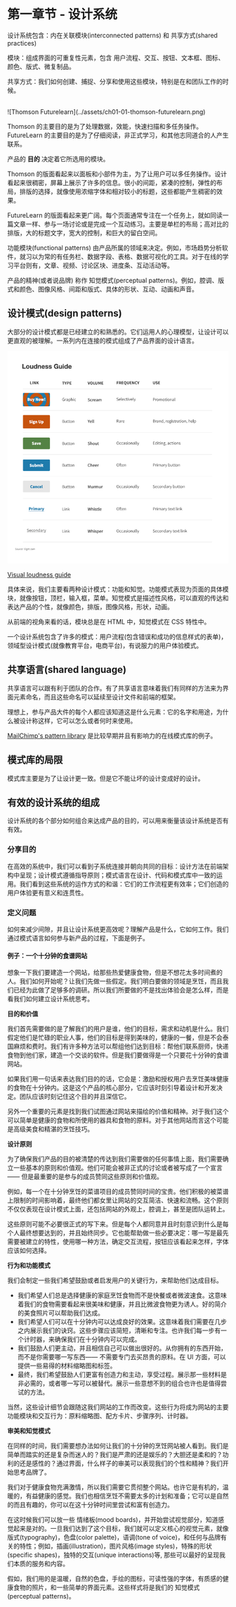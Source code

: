 # 第一章节 - 设计系统

设计系统包含：内在关联模块(interconnected patterns) 和 共享方式(shared practices)

模块：组成界面的可重复性元素，包含 用户流程、交互、按钮、文本框、图标、颜色、版式、微复制品。

共享方式：我们如何创建、捕捉、分享和使用这些模块，特别是在和团队工作的时候。

<br>
![Thomson Futurelearn](../assets/ch01-01-thomson-futurelearn.png)

Thomson 的主要目的是为了处理数据，效能，快速扫描和多任务操作。
FutureLearn 的主要目的是为了仔细阅读，非正式学习，和其他志同道合的人产生联系。

产品的 __目的__ 决定着它所选用的模块。

Thomson 的版面看起来以面板和小部件为主，为了让用户可以多任务操作。设计看起来很稠密，屏幕上展示了许多的信息。很小的间距，紧凑的控制，弹性的布局，排版的选择，就像使用浓缩字体和相对较小的标题，这些都能产生稠密的效果。

FutureLearn 的版面看起来更广阔。每个页面通常专注在一个任务上，就如同读一篇文章一样、参与一场讨论或是完成一个互动练习。主要是单栏的布局；高对比的排版，大的标题文字，宽大的控制，和巨大的留白空间。


功能模块(functional patterns) 由产品所属的领域来决定。例如，市场趋势分析软件，就习以为常的有任务栏、数据字段、表格、数据可视化的工具。对于在线的学习平台则有，文章、视频、讨论区块、进度条、互动活动等。

产品的精神(或者说品牌) 称作 知觉模式(perceptual patterns)。例如，腔调、版式和颜色、图像风格、间距和版式、具体的形状、互动、动画和声音。


## 设计模式(design patterns)

大部分的设计模式都是已经建立的和熟悉的。它们运用人的心理模型，让设计可以更直观的被理解。一系列内在连接的模式组成了产品界面的设计语言。

![Loudness Guide](../assets/ch01-05-visual-loudness.png)

[Visual loudness guide](https://www.viget.com/articles/visual-loudness/)

具体来说，我们主要看两种设计模式：功能和知觉。功能模式表现为页面的具体模块，就像按钮，顶栏，输入框，菜单。知觉模式是描述性风格，可以直观的传达和表达产品的个性，就像颜色，排版，图像风格，形状，动画。

从前端的视角来看的话，模块总是在 HTML 中，知觉模式在 CSS 特性中。

一个设计系统包含了许多的模式：用户流程(包含错误和成功的信息样式的表单)，领域型设计模式(就像教育平台，电商平台)，有说服力的用户体验模式。



## 共享语言(shared language)

共享语言可以跟有利于团队的合作。有了共享语言意味着我们有同样的方法来为界面元素命名，而且这些命名可以延续至设计文件和前端的框架。

理想上，参与产品大件的每个人都应该知道这是什么元素：它的名字和用途，为什么被设计称这样，它可以怎么或者何时来使用。


[MailChimp's pattern library](https://ux.mailchimp.com/patterns) 是比较早期并且有影响力的在线模式库的例子。



## 模式库的局限

模式库主要是为了让设计更一致。但是它不能让坏的设计变成好的设计。


## 有效的设计系统的组成

设计系统的各个部分如何组合来达成产品的目的，可以用来衡量该设计系统是否有有效。

### 分享目的

在高效的系统中，我们可以看到子系统连接并朝向共同的目标：设计方法在前端架构中呈现；设计模式遵循指导原则；模式语言在设计、代码和模式库中一致的运用。我们看到这些系统的运作方式的和谐：它们的工作流程更有效率；它们创造的用户体验更有意义和连贯性。

### 定义问题

如何来减少间隙，并且让设计系统更高效呢？理解产品是什么，它如何工作。我们通过模式语言如何参与新产品的过程，下面是例子。

#### 例子：一个十分钟的食谱网站

想象一下我们要建造一个网站，给那些热爱健康食物，但是不想花太多时间煮的人。我们如何开始呢？让我们先做一些假定。我们明白要做的领域是烹饪，而且我们已经为此做了足够多的调研。所以我们所要做的不是找出体验会是怎么样，而是看我们如何建立设计系统思考。


__目的和价值__

我们首先需要做的是了解我们的用户是谁，他们的目标，需求和动机是什么。我们假定他们是忙碌的职业人事，他们的目标是得到美味的，健康的一餐，但是不会泰国麻烦和费时。我们有许多种方法可以帮组他们达到目标：帮他们联系厨师，快递食物到他们家，建造一个交谈的软件。但是我们要做得是一个只要花十分钟的食谱网站。

如果我们用一句话来表达我们目的的话，它会是：激励和授权用户去烹饪美味健康的食物在十分钟内。这是这个产品的核心部分，它应该时刻引导着设计和开发决定。团队应该时刻记住这个目的并且深信它。

另外一个重要的元素是找到我们试图通过网站来描绘的价值和精神。对于我们这个可以简单是健康的食物和所使用的器具和食物的原料。对于其他网站而言这个可能是高级美食和精湛的烹饪技巧。


__设计原则__

为了确保我们产品的目的被清楚的传达到我们需要做的任何事情上面，我们需要确立一些基本的原则和价值观。他们可能会被非正式的讨论或者被写成了一个宣言 —— 但是最重要的是参与的成员赞同这些原则和价值观。

例如，每一个在十分钟烹饪的菜谱项目的成员赞同时间的宝贵。他们积极的被菜谱上限制的时间影响着，最终他们都女里让网站的交互简洁、快速和流畅。这个原则不仅仅表现在设计模式上面，还包括网站的外观上，腔调上，甚至是团队运转上。

这些原则可能不必要很正式的写下来。但是每个人都同意并且时刻意识到什么是每个人最终想要达到的，并且始终同步。它也能帮助做一些必要决定：哪一写是最先需要被建立的特性，使用哪一种方法，确定交互流程，按钮应该看起来怎样，字体应该如何选择。


__行为和功能模式__

我们会制定一些我们希望鼓励或者启发用户的关键行为，来帮助他们达成目标。

* 我们希望人们总是选择健康的家庭烹饪食物而不是快餐或者微波速食。这意味着我们的食物需要看起来很美味和健康，并且比微波食物更为诱人。好的简介的美食照片可以帮助我们达成。
* 我们希望人们可以在十分钟内可以达成良好的效果。这意味着我们需要在几步之内展示我们的诀窍。这些步骤应该简短，清晰和专注。也许我们每一步有一个计时器，来确保我们在十分钟内可以完成。
* 我们鼓励人们更主动，并且相信自己可以做出很好的。从你拥有的东西开始，而不是你需要哪一写东西—— 不需要专门去买昂贵的原料。在 UI 方面，可以提供一些易得的材料缩略图和标签。
* 最终，我们希望鼓励人们更富有创造力和主动，享受过程。展示那一些材料是非必需的，或者哪一写可以被替代。展示一些意想不到的组合也许也是值得尝试的方法。


当然，这些设计细节会跟随这我们网站的工作而改变。这些行为将成为网站的主要功能模块和交互行为：原料缩略图、配方卡片、步骤序列、计时器。


__审美和知觉模式__

在同样的时间，我们需要想办法如何让我们的十分钟的烹饪网站被人看到。我们是简单而踏实的还是复杂而迷人的？我们是严肃的还是娱乐的？大胆还是柔和的？功利的还是感性的？通过界面，什么样子的审美可以表现我们的个性和精神？我们开始思考品牌了。

我们对于健康食物充满激情，所以我们需要它贯彻整个网站。也许它是有机的，温暖的，有益健康的感觉。我们也相信烹饪不需要太多的计划和准备；它可以是自然的而且有趣的，你可以在这十分钟时间里尝试和富有创造力。

在这时候我们可以放一些 情绪板(mood boards)，并开始尝试视觉部分，知道感觉起来是对的。一旦我们达到了这个目标，我们就可以定义核心的视觉元素，就像 版式(typography)，色盘(color palette)，语调(tone of voice)，和任何与品牌有关的特性；例如，插画(illustration)，图片风格(image styles)，特殊的形状(specific shapes)，独特的交互(unique interactions)等, 那些可以最好的呈现我们本质的服务和内容。

假如，我们用的是温暖，自然的色盘，手绘的图标，可读性强的字体，有质感的健康食物的照片，和一些简单的界面元素。这些样式将是我们的 知觉模式(perceptual patterns)。



